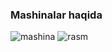 ### Mashinalar haqida

<img src="https://mir-s3-cdn-cf.behance.net/project_modules/max_1200/46f37945885079.584030cfd603d.gif" alt="mashina">

<img src="https://daily-motor.ru/wp-content/uploads/2022/02/ssc-tuatara-striker-side-view.jpg" alt="rasm">